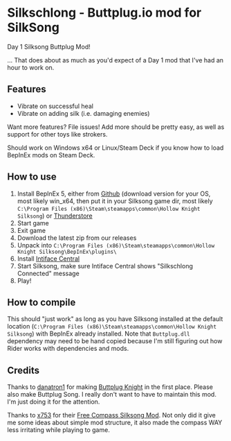 # Silkschlong - Buttplug.io mod for SilkSong

Day 1 Silksong Buttplug Mod!

... That does about as much as you'd expect of a Day 1 mod that I've had an hour to work on.

## Features

- Vibrate on successful heal
- Vibrate on adding silk (i.e. damaging enemies)

Want more features? File issues! Add more should be pretty easy, as well as support for other toys like strokers.

Should work on Windows x64 or Linux/Steam Deck if you know how to load BepInEx mods on Steam Deck.

## How to use

1. Install BepInEx 5, either from [Github](https://github.com/BepInEx/BepInEx/releases/tag/v5.4.23.3) (download version for your OS, most likely win_x64, then put it in your Silksong game dir, most likely `C:\Program Files (x86)\Steam\steamapps\common\Hollow Knight Silksong`) or [Thunderstore](https://thunderstore.io/c/hollow-knight-silksong/p/BepInEx/BepInExPack_Silksong/)
2. Start game
3. Exit game
4. Download the latest zip from our releases
5. Unpack into `C:\Program Files (x86)\Steam\steamapps\common\Hollow Knight Silksong\BepInEx\plugins\`
6. Install [Intiface Central](https://intiface.com/central)
7. Start Silksong, make sure Intiface Central shows "Silkschlong Connected" message
8. Play!

## How to compile

This should "just work" as long as you have Silksong installed at the default location (`C:\Program Files (x86)\Steam\steamapps\common\Hollow Knight Silksong`) with BepInEx already installed. Note that `Buttplug.dll` dependency may need to be hand copied because I'm still figuring out how Rider works with dependencies and mods.

## Credits

Thanks to [danatron1](https://github.com/danatron1) for making [Buttplug Knight](https://github.com/danatron1/ButtplugKnight) in the first place. Please also make Buttplug Song. I really don't want to have to maintain this mod. I'm just doing it for the attention.

Thanks to [x753](https://github.com/x753) for their [Free Compass Silksong Mod](https://github.com/x753/Silksong-FreeCompass). Not only did it give me some ideas about simple mod structure, it also made the compass WAY less irritating while playing to game.
